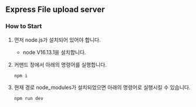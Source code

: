## Express File upload server

### How to Start

1. 먼저 node.js가 설치되어 있어야 합니다.

   - node V16.13.1을 설치합니다.

2. 커맨드 창에서 아래의 명령어를 실행합니다.

   ```shell
   npm i
   ```

3. 현재 경로 node_modules가 설치되었으면 아래의 명령어로 실행시킬 수 있습니다.

   ```shell
   npm run dev
   ```
